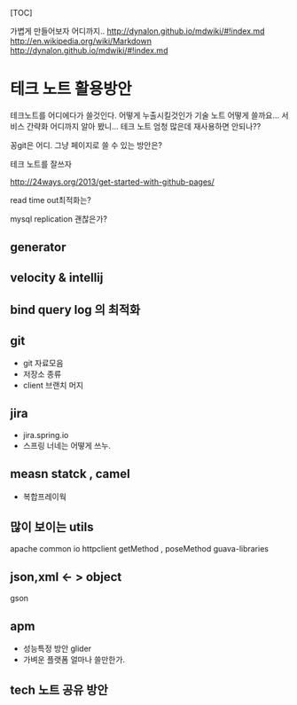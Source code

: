 [TOC]

가볍게 만들어보자 어디까지..
http://dynalon.github.io/mdwiki/#!index.md
http://en.wikipedia.org/wiki/Markdown
http://dynalon.github.io/mdwiki/#!index.md

# 테크 노트 활용방안
테크노트를 어디에다가 쓸것인다. 어떻게 누출시킬것인가
기술 노트 어떻게 쓸까요...
서비스 간략화 어디까지 알아 봤니...
테크 노트 엄청 많은데 재사용하면 안되나??

꽁git은 어디. 그냥 페이지로 쓸 수 있는 방안은?

테크 노트를 잘쓰자

http://24ways.org/2013/get-started-with-github-pages/


read time out최적화는?

mysql replication 괜찮은가?

## generator

## velocity & intellij

## bind query log 의 최적화

## git
- git 자료모음
- 저장소 종류
- client 브랜치 머지

## jira
- jira.spring.io
- 스프링 너네는 어떻게 쓰누.

## measn statck , camel
- 복합프레이웍

## 많이 보이는 utils
apache common io httpclient
getMethod , poseMethod
guava-libraries

## json,xml <- > object
gson


## apm
- 성능특정 방안 glider
- 가벼운 플랫폼 얼마나 쓸만한가.

## tech 노트 공유 방안


